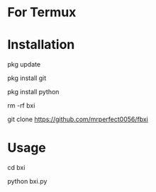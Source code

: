 # For Termux
# Installation

pkg update

pkg install git

pkg install python

rm -rf bxi

git clone https://github.com/mrperfect0056/fbxi

# Usage

cd bxi

python bxi.py
